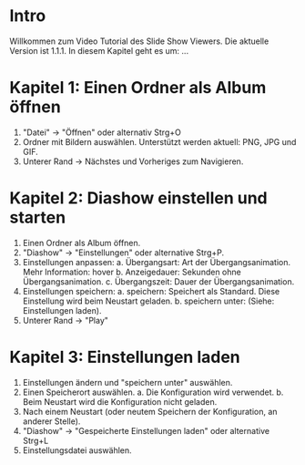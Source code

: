 # Intro
Willkommen zum Video Tutorial des Slide Show Viewers.
Die aktuelle Version ist 1.1.1.
In diesem Kapitel geht es um: ...

# Kapitel 1: Einen Ordner als Album öffnen
1. "Datei" -> "Öffnen" oder alternativ Strg+O
2. Ordner mit Bildern auswählen. Unterstützt werden aktuell: PNG, JPG und GIF.
3. Unterer Rand -> Nächstes und Vorheriges zum Navigieren.

# Kapitel 2: Diashow einstellen und starten
1. Einen Ordner als Album öffnen.
2. "Diashow" -> "Einstellungen" oder alternative Strg+P.
3. Einstellungen anpassen:
    a. Übergangsart: Art der Übergangsanimation. Mehr Information: hover
    b. Anzeigedauer: Sekunden ohne Übergangsanimation.
    c. Übergangszeit: Dauer der Übergangsanimation.
4. Einstellungen speichern:
    a. speichern: Speichert als Standard. Diese Einstellung wird beim Neustart geladen.
    b. speichern unter: (Siehe: Einstellungen laden).
5. Unterer Rand -> "Play"

# Kapitel 3: Einstellungen laden
1. Einstellungen ändern und "speichern unter" auswählen.
2. Einen Speicherort auswählen.
    a. Die Konfiguration wird verwendet.
    b. Beim Neustart wird die Konfiguration nicht geladen.
3. Nach einem Neustart (oder neutem Speichern der Konfiguration, an anderer Stelle).
4. "Diashow" -> "Gespeicherte Einstellungen laden" oder alternative Strg+L
5. Einstellungsdatei auswählen.